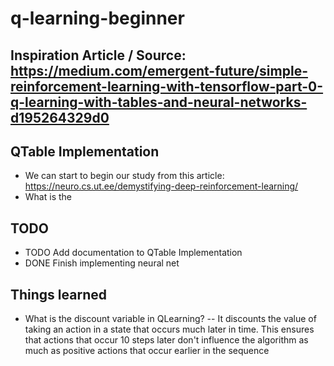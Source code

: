 # q-learning-beginner

## Inspiration Article / Source: https://medium.com/emergent-future/simple-reinforcement-learning-with-tensorflow-part-0-q-learning-with-tables-and-neural-networks-d195264329d0

## QTable Implementation
- We can start to begin our study from this article:
https://neuro.cs.ut.ee/demystifying-deep-reinforcement-learning/
- What is the 

## TODO
- TODO Add documentation to QTable Implementation
- DONE Finish implementing neural net

## Things learned
- What is the discount variable in QLearning?
-- It discounts the value of taking an action in a state that occurs much later in time.  This ensures that actions that occur 10 steps later don't influence the algorithm as much as positive actions that occur earlier in the sequence
